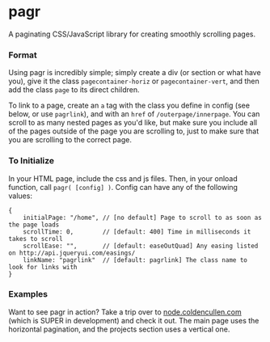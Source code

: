 pagr
====

A paginating CSS/JavaScript library for creating smoothly scrolling pages.

### Format
Using pagr is incredibly simple; simply create a div (or section or what have you), give it the class `pagecontainer-horiz` or `pagecontainer-vert`, and then add the class `page` to its direct children.

To link to a page, create an `a` tag with the class you define in config (see below, or use `pagrlink`), and with an `href` of `/outerpage/innerpage`. You can scroll to as many nested pages as you'd like, but make sure you include all of the pages outside of the page you are scrolling to, just to make sure that you are scrolling to the correct page.

### To Initialize
In your HTML page, include the css and js files. Then, in your onload function, call `pagr( [config] )`. Config can have any of the following values:
```
{
    initialPage: "/home", // [no default] Page to scroll to as soon as the page loads
    scrollTime: 0,        // [default: 400] Time in milliseconds it takes to scroll
    scrollEase: "",       // [default: easeOutQuad] Any easing listed on http://api.jqueryui.com/easings/
    linkName: "pagrlink"  // [default: pagrlink] The class name to look for links with
}
```

### Examples
Want to see pagr in action? Take a trip over to [node.coldencullen.com](http://node.coldencullen.com/) (which is SUPER in development) and check it out. The main page uses the horizontal pagination, and the projects section uses a vertical one.
